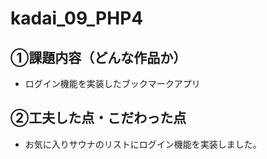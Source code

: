 # kadai_09_PHP4
## ①課題内容（どんな作品か） 
- ログイン機能を実装したブックマークアプリ

## ②工夫した点・こだわった点
- お気に入りサウナのリストにログイン機能を実装しました。
